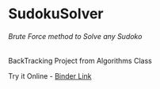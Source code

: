 # SudokuSolver
###### Brute Force method to Solve any Sudoko 

BackTracking Project from Algorithms Class 

Try it Online - [Binder Link](https://hub.gke2.mybinder.org/user/animeshry-sudokusolver-98phe8sm/notebooks/sudokosolver.ipynb)
